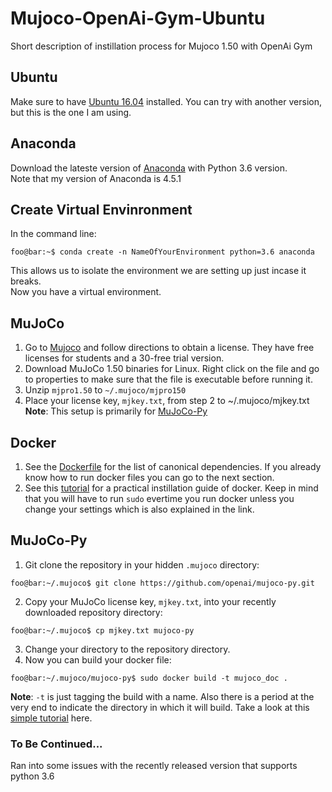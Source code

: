 # Mujoco-OpenAi-Gym-Ubuntu
Short description of instillation process for Mujoco 1.50 with OpenAi Gym

## Ubuntu
Make sure to have [Ubuntu 16.04](https://www.ubuntu.com/download/desktop) installed. You can try with another version, but this is the one I am using.

## Anaconda
Download the lateste version of [Anaconda](https://www.anaconda.com/download/#linux) with Python 3.6 version.  
Note that my version of Anaconda is 4.5.1

## Create Virtual Envinronment
In the command line:  
```
foo@bar:~$ conda create -n NameOfYourEnvironment python=3.6 anaconda
```
This allows us to isolate the environment we are setting up just incase it breaks.  
Now you have a virtual environment.

## MuJoCo
1. Go to [Mujoco](https://www.roboti.us/index.html) and follow directions to obtain a license. They have free licenses for students and a 30-free trial version.
2. Download MuJoCo 1.50 binaries for Linux. Right click on the file and go to properties to make sure that the file is executable before running it.
3. Unzip `mjpro1.50` to `~/.mujoco/mjpro150`
4. Place your license key, `mjkey.txt`, from step 2 to ~/.mujoco/mjkey.txt  
**Note**: This setup is primarily for [MuJoCo-Py](https://github.com/openai/mujoco-py#obtaining-the-binaries-and-license-key)

## Docker
1. See the [Dockerfile](https://github.com/openai/mujoco-py/blob/master/Dockerfile) for the list of canonical dependencies. If you already know how to run docker files you can go to the next section.
2. See this [tutorial](https://www.digitalocean.com/community/tutorials/how-to-install-and-use-docker-on-ubuntu-16-04) for a practical instillation guide of docker. Keep in mind that you will have to run `sudo` evertime you run docker unless you change your settings which is also explained in the link.

## MuJoCo-Py
1. Git clone the repository in your hidden `.mujoco` directory:
```
foo@bar:~/.mujoco$ git clone https://github.com/openai/mujoco-py.git
```
2. Copy your MuJoCo license key, `mjkey.txt`, into your recently downloaded repository directory:
```
foo@bar:~/.mujoco$ cp mjkey.txt mujoco-py
```
3. Change your directory to the repository directory.
4. Now you can build your docker file:
```
foo@bar:~/.mujoco/mujoco-py$ sudo docker build -t mujoco_doc .
```
**Note**: `-t` is just tagging the build with a name. Also there is a period at the very end to indicate the directory in which it will build. Take a look at this [simple tutorial](https://deis.com/blog/2015/creating-sharing-first-docker-image/) here.




### To Be Continued...
Ran into some issues with the recently released version that supports python 3.6






